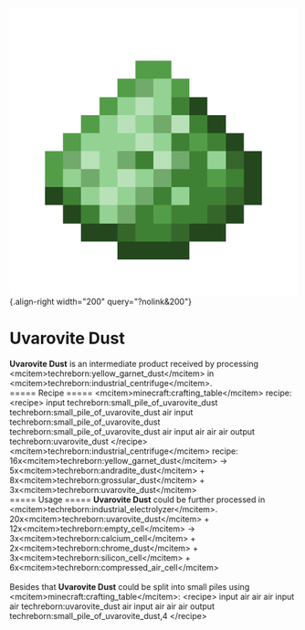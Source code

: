 ![Uvarovite Dust](/media/mods/techreborn/uvarovite_dust.png){.align-right width="200" query="?nolink&200"}

# Uvarovite Dust

**Uvarovite Dust** is an intermediate product received by processing \<mcitem\>techreborn:yellow_garnet_dust\</mcitem\> in \<mcitem\>techreborn:industrial_centrifuge\</mcitem\>.\
===== Recipe ===== \<mcitem\>minecraft:crafting_table\</mcitem\> recipe:\
\<recipe\> input techreborn:small_pile_of_uvarovite_dust techreborn:small_pile_of_uvarovite_dust air input techreborn:small_pile_of_uvarovite_dust techreborn:small_pile_of_uvarovite_dust air input air air air output techreborn:uvarovite_dust \</recipe\>\
\<mcitem\>techreborn:industrial_centrifuge\</mcitem\> recipe:\
16x\<mcitem\>techreborn:yellow_garnet_dust\</mcitem\> -\> 5x\<mcitem\>techreborn:andradite_dust\</mcitem\> + 8x\<mcitem\>techreborn:grossular_dust\</mcitem\> + 3x\<mcitem\>techreborn:uvarovite_dust\</mcitem\>\
===== Usage ===== **Uvarovite Dust** could be further processed in \<mcitem\>techreborn:industrial_electrolyzer\</mcitem\>.\
20x\<mcitem\>techreborn:uvarovite_dust\</mcitem\> + 12x\<mcitem\>techreborn:empty_cell\</mcitem\> -\> 3x\<mcitem\>techreborn:calcium_cell\</mcitem\> + 2x\<mcitem\>techreborn:chrome_dust\</mcitem\> + 3x\<mcitem\>techreborn:silicon_cell\</mcitem\> + 6x\<mcitem\>techreborn:compressed_air_cell\</mcitem\>\
\
Besides that **Uvarovite Dust** could be split into small piles using \<mcitem\>minecraft:crafting_table\</mcitem\>: \<recipe\> input air air air input air techreborn:uvarovite_dust air input air air air output techreborn:small_pile_of_uvarovite_dust,4 \</recipe\>

